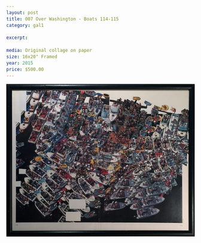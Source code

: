 ```yaml
---
layout: post
title: 007 Over Washington - Boats 114-115
category: gal1

excerpt: 

media: Original collage on paper
size: 16x20" Framed 
year: 2015
price: $500.00
---
```


<img src="img/gal/007.jpg" />
